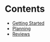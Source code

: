 # Contents

- [Getting Started](getting-started.md)
- [Planning](planning/planning.md)
- [Reviews](reviews/list.md)
